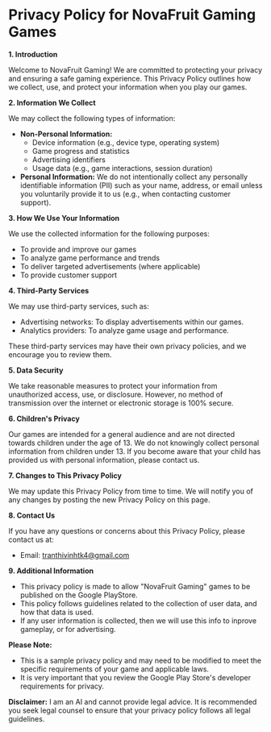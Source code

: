 # Privacy Policy for NovaFruit Gaming Games



**1. Introduction**

Welcome to NovaFruit Gaming! We are committed to protecting your privacy and ensuring a safe gaming experience. This Privacy Policy outlines how we collect, use, and protect your information when you play our games.

**2. Information We Collect**

We may collect the following types of information:

* **Non-Personal Information:**
    * Device information (e.g., device type, operating system)
    * Game progress and statistics
    * Advertising identifiers
    * Usage data (e.g., game interactions, session duration)
* **Personal Information:** We do not intentionally collect any personally identifiable information (PII) such as your name, address, or email unless you voluntarily provide it to us (e.g., when contacting customer support).

**3. How We Use Your Information**

We use the collected information for the following purposes:

* To provide and improve our games
* To analyze game performance and trends
* To deliver targeted advertisements (where applicable)
* To provide customer support

**4. Third-Party Services**

We may use third-party services, such as:

* Advertising networks: To display advertisements within our games.
* Analytics providers: To analyze game usage and performance.

These third-party services may have their own privacy policies, and we encourage you to review them.

**5. Data Security**

We take reasonable measures to protect your information from unauthorized access, use, or disclosure. However, no method of transmission over the internet or electronic storage is 100% secure.

**6. Children's Privacy**

Our games are intended for a general audience and are not directed towards children under the age of 13. We do not knowingly collect personal information from children under 13. If you become aware that your child has provided us with personal information, please contact us.

**7. Changes to This Privacy Policy**

We may update this Privacy Policy from time to time. We will notify you of any changes by posting the new Privacy Policy on this page.

**8. Contact Us**

If you have any questions or concerns about this Privacy Policy, please contact us at:

* Email: tranthivinhtk4@gmail.com

**9. Additional Information**

* This privacy policy is made to allow "NovaFruit Gaming" games to be published on the Google PlayStore.
* This policy follows guidelines related to the collection of user data, and how that data is used.
* If any user information is collected, then we will use this info to inprove gameplay, or for advertising.

**Please Note:**

* This is a sample privacy policy and may need to be modified to meet the specific requirements of your game and applicable laws.
* It is very important that you review the Google Play Store's developer requirements for privacy.

**Disclaimer:** I am an AI and cannot provide legal advice. It is recommended you seek legal counsel to ensure that your privacy policy follows all legal guidelines.